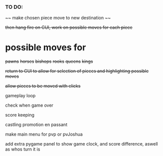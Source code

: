 ### TO DO:

~~ make chosen piece move to new destination ~~

~~then hang fire on GUI, work on possible moves for each piece~~

# possible moves for

~~pawns~~
~~horses~~
~~bishops~~
~~rooks~~
~~queens~~
~~kings~~

~~return to GUI to allow for selection of pieces and highlighting possible moves~~

~~allow pieces to be moved with clicks~~




gameplay loop

check when game over

score keeping

castling
promotion
en passant

make main menu for pvp or pvJoshua


add extra pygame panel to show game clock, and score difference, aswell as whos turn it is



